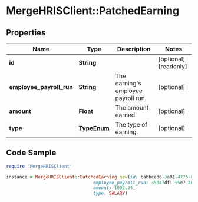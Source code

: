 # MergeHRISClient::PatchedEarning

## Properties

Name | Type | Description | Notes
------------ | ------------- | ------------- | -------------
**id** | **String** |  | [optional] [readonly] 
**employee_payroll_run** | **String** | The earning&#39;s employee payroll run. | [optional] 
**amount** | **Float** | The amount earned. | [optional] 
**type** | [**TypeEnum**](TypeEnum.md) | The type of earning. | [optional] 

## Code Sample

```ruby
require 'MergeHRISClient'

instance = MergeHRISClient::PatchedEarning.new(id: babbced6-3a81-4775-8da2-490dc6385259,
                                 employee_payroll_run: 35347df1-95e7-46e2-93cc-66f1191edca5,
                                 amount: 1002.34,
                                 type: SALARY)
```


